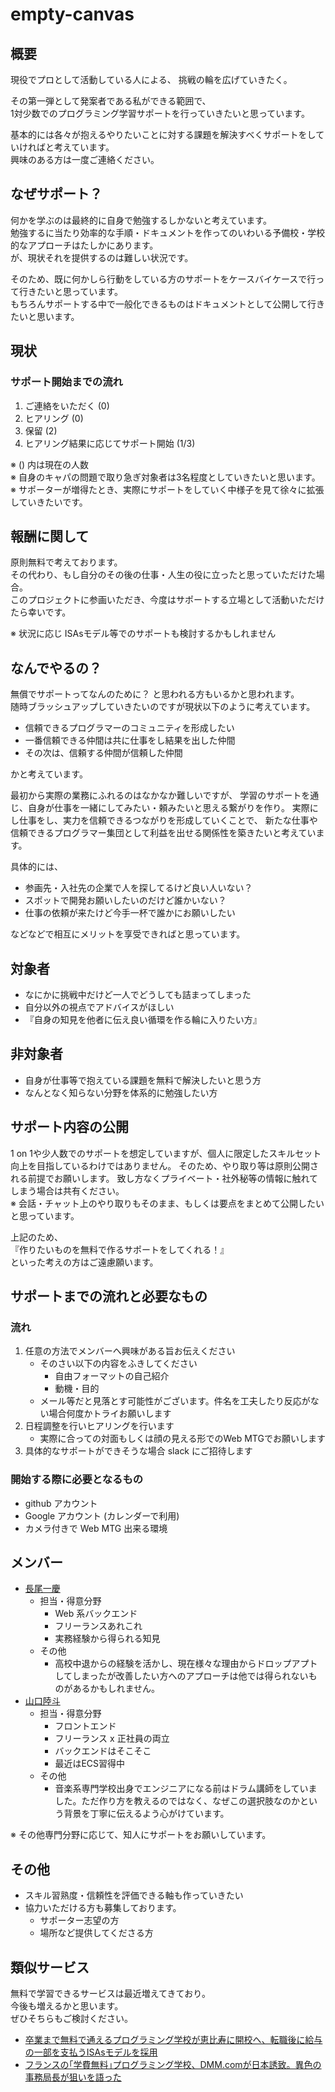 # empty-canvas

## 概要

現役でプロとして活動している人による、
挑戦の輪を広げていきたく。

その第一弾として発案者である私ができる範囲で、  
1対少数でのプログラミング学習サポートを行っていきたいと思っています。

基本的には各々が抱えるやりたいことに対する課題を解決すべくサポートをしていければと考えています。  
興味のある方は一度ご連絡ください。

## なぜサポート？

何かを学ぶのは最終的に自身で勉強するしかないと考えています。  
勉強するに当たり効率的な手順・ドキュメントを作ってのいわいる予備校・学校的なアプローチはたしかにあります。  
が、現状それを提供するのは難しい状況です。  

そのため、既に何かしら行動をしている方のサポートをケースバイケースで行って行きたいと思っています。  
もちろんサポートする中で一般化できるものはドキュメントとして公開して行きたいと思います。  

## 現状

###  サポート開始までの流れ

1. ご連絡をいただく (0)
2. ヒアリング (0)
3. 保留 (2)
4. ヒアリング結果に応じてサポート開始 (1/3)

※ () 内は現在の人数  
※ 自身のキャパの問題で取り急ぎ対象者は3名程度としていきたいと思います。  
※ サポーターが増得たとき、実際にサポートをしていく中様子を見て徐々に拡張していきたいです。

## 報酬に関して

原則無料で考えております。  
その代わり、もし自分のその後の仕事・人生の役に立ったと思っていただけた場合。  
このプロジェクトに参画いただき、今度はサポートする立場として活動いただけたら幸いです。

※ 状況に応じ ISAsモデル等でのサポートも検討するかもしれません

## なんでやるの？

無償でサポートってなんのために？
と思われる方もいるかと思われます。  
随時ブラッシュアップしていきたいのですが現状以下のように考えています。

* 信頼できるプログラマーのコミュニティを形成したい
* 一番信頼できる仲間は共に仕事をし結果を出した仲間
* その次は、信頼する仲間が信頼した仲間

かと考えています。

最初から実際の業務にふれるのはなかなか難しいですが、
学習のサポートを通じ、自身が仕事を一緒にしてみたい・頼みたいと思える繋がりを作り。
実際にし仕事をし、実力を信頼できるつながりを形成していくことで、
新たな仕事や信頼できるプログラマー集団として利益を出せる関係性を築きたいと考えています。

具体的には、
* 参画先・入社先の企業で人を探してるけど良い人いない？
* スポットで開発お願いしたいのだけど誰かいない？
* 仕事の依頼が来たけど今手一杯で誰かにお願いしたい

などなどで相互にメリットを享受できればと思っています。

## 対象者

* なにかに挑戦中だけど一人でどうしても詰まってしまった
* 自分以外の視点でアドバイスがほしい
* 『自身の知見を他者に伝え良い循環を作る輪に入りたい方』

## 非対象者

* 自身が仕事等で抱えている課題を無料で解決したいと思う方
* なんとなく知らない分野を体系的に勉強したい方

## サポート内容の公開

1 on 1や少人数でのサポートを想定していますが、個人に限定したスキルセット向上を目指しているわけではありません。  そのため、やり取り等は原則公開される前提でお願いします。
致し方なくプライベート・社外秘等の情報に触れてしまう場合は共有ください。  
※ 会話・チャット上のやり取りもそのまま、もしくは要点をまとめて公開したいと思っています。

上記のため、  
『作りたいものを無料で作るサポートをしてくれる！』  
といった考えの方はご遠慮願います。

## サポートまでの流れと必要なもの

### 流れ

1. 任意の方法でメンバーへ興味がある旨お伝えください
    * そのさい以下の内容をふきしてください
        * 自由フォーマットの自己紹介
        * 動機・目的 
    * メール等だと見落とす可能性がございます。件名を工夫したり反応がない場合何度かトライお願いします
2. 日程調整を行いヒアリングを行います
    * 実際に合っての対面もしくは顔の見える形でのWeb MTGでお願いします
3. 具体的なサポートができそうな場合 slack にご招待します

### 開始する際に必要となるもの

* github アカウント
* Google アカウント (カレンダーで利用)
* カメラ付きで Web MTG 出来る環境

## メンバー

* [長尾一慶](https://www.linkedin.com/in/%E4%B8%80%E6%85%B6-%E9%95%B7%E5%B0%BE-35452a13b/)
    * 担当・得意分野
        * Web 系バックエンド
        * フリーランスあれこれ
        * 実務経験から得られる知見
    * その他
        * 高校中退からの経験を活かし、現在様々な理由からドロップアプトしてしまったが改善したい方へのアプローチは他では得られないものがあるかもしれません。
* [山口陸斗](https://github.com/RikutoYamaguchi)
    * 担当・得意分野
        * フロントエンド
        * フリーランス x 正社員の両立
        * バックエンドはそこそこ
        * 最近はECS習得中
    * その他
        * 音楽系専門学校出身でエンジニアになる前はドラム講師をしていました。ただ作り方を教えるのではなく、なぜこの選択肢なのかという背景を丁寧に伝えるよう心がけています。

※ その他専門分野に応じて、知人にサポートをお願いしています。

## その他

* スキル習熟度・信頼性を評価できる軸も作っていきたい
* 協力いただける方も募集しております。
    * サポーター志望の方
    * 場所など提供してくださる方

## 類似サービス

無料で学習できるサービスは最近増えてきており。  
今後も増えるかと思います。  
ぜひそちらもご検討ください。

* [卒業まで無料で通えるプログラミング学校が恵比寿に開校へ、転職後に給与の一部を支払うISAsモデルを採用](https://jp.techcrunch.com/2019/11/29/labot/?fbclid=IwAR2semf0odihMtIsh523S2DtnoxCm7ss4-Tr1uqqAg5jL8V93hQCxB2z4_4)
* [フランスの｢学費無料｣プログラミング学校、DMM.comが日本誘致。異色の事務局長が狙いを語った](https://www.businessinsider.jp/post-203263?fbclid=IwAR0s57GmI0BYK4pnxqiP4KbKwjKgeerL2NEqWXN5cJILSpHgkqP_nxQopBE)

